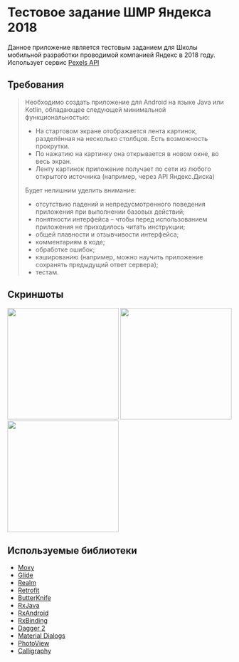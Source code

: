 # Тестовое задание ШМР Яндекса 2018
Данное приложение является тестовым заданием для Школы мобильной разработки проводимой компанией Яндекс в 2018 году.
Использует сервис [Pexels API](https://www.pexels.com/api/)

## Требования 

> Необходимо создать приложение для Android на языке Java или Kotlin, обладающее следующей минимальной функциональностью:
>
> * На стартовом экране отображается лента картинок, разделённая на несколько столбцов. Есть возможность прокрутки.
> * По нажатию на картинку она открывается в новом окне, во весь экран.
> * Ленту картинок приложение получает по сети из любого открытого источника (например, через API Яндекс.Диска)
>
> Будет нелишним уделить внимание:
>
> * отсутствию падений и непредусмотренного поведения приложения при выполнении базовых действий;
> * понятности интерфейса – чтобы перед использованием приложения не приходилось читать инструкции;
> * общей плавности и отзывчивости интерфейса;
> * комментариям в коде;
> * обработке ошибок;
> * кэшированию (например, можно научить приложение сохранять предыдущий ответ сервера);
> * тестам.

## Скриншоты
<img src="../master/docs/Screenshot_1.png" width="250"> <img src="../master/docs/Screenshot_2.png" width="250"> <img src="../master/docs/Screenshot_3.png" width="250">

## Используемые библиотеки
* [Moxy](https://github.com/Arello-Mobile/Moxy)
* [Glide](https://github.com/bumptech/glide)
* [Realm](https://github.com/realm/realm-java)
* [Retrofit](https://github.com/square/retrofit)
* [ButterKnife](https://github.com/JakeWharton/butterknife)
* [RxJava](https://github.com/ReactiveX/RxJava)
* [RxAndroid](https://github.com/ReactiveX/RxAndroid)
* [RxBinding](https://github.com/JakeWharton/RxBinding)
* [Dagger 2](https://github.com/google/dagger)
* [Material Dialogs](https://github.com/afollestad/material-dialogs)
* [PhotoView](https://github.com/chrisbanes/PhotoView)
* [Calligraphy](https://github.com/chrisjenx/Calligraphy)


